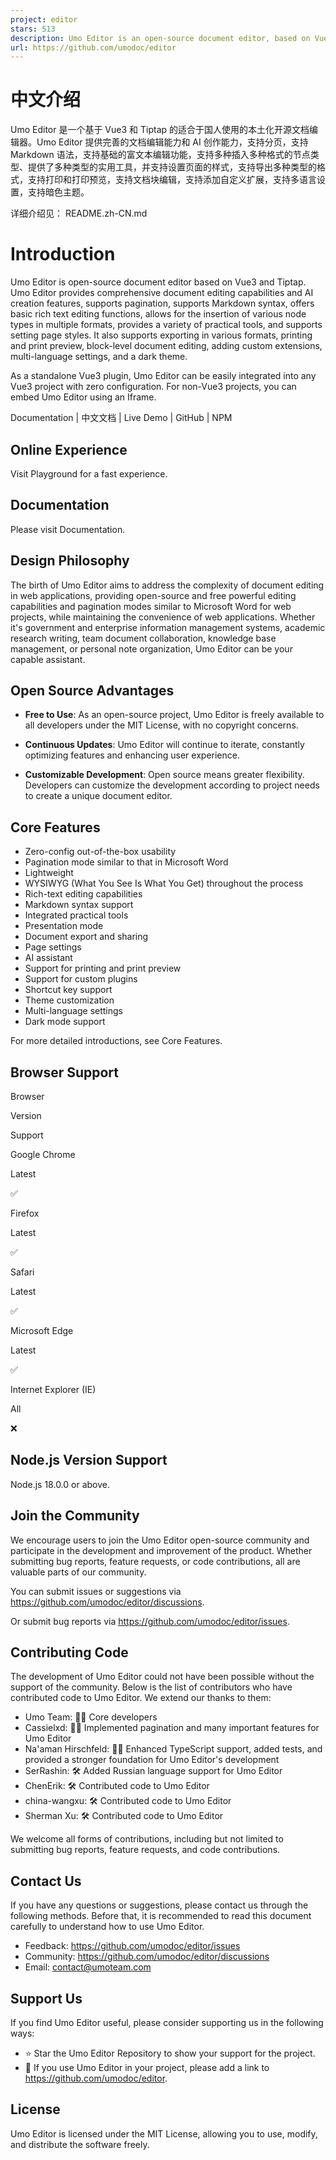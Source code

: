 ```yaml
---
project: editor
stars: 513
description: Umo Editor is an open-source document editor, based on Vue3 and Tiptap.
url: https://github.com/umodoc/editor
---
```


中文介绍
====

Umo Editor 是一个基于 Vue3 和 Tiptap 的适合于国人使用的本土化开源文档编辑器。Umo Editor 提供完善的文档编辑能力和 AI 创作能力，支持分页，支持 Markdown 语法，支持基础的富文本编辑功能，支持多种插入多种格式的节点类型、提供了多种类型的实用工具，并支持设置页面的样式，支持导出多种类型的格式，支持打印和打印预览，支持文档块编辑，支持添加自定义扩展，支持多语言设置，支持暗色主题。

详细介绍见： README.zh-CN.md

Introduction
============

Umo Editor is open-source document editor based on Vue3 and Tiptap. Umo Editor provides comprehensive document editing capabilities and AI creation features, supports pagination, supports Markdown syntax, offers basic rich text editing functions, allows for the insertion of various node types in multiple formats, provides a variety of practical tools, and supports setting page styles. It also supports exporting in various formats, printing and print preview, block-level document editing, adding custom extensions, multi-language settings, and a dark theme.

As a standalone Vue3 plugin, Umo Editor can be easily integrated into any Vue3 project with zero configuration. For non-Vue3 projects, you can embed Umo Editor using an Iframe.

Documentation | 中文文档 | Live Demo | GitHub | NPM

Online Experience
-----------------

Visit Playground for a fast experience.

Documentation
-------------

Please visit Documentation.

Design Philosophy
-----------------

The birth of Umo Editor aims to address the complexity of document editing in web applications, providing open-source and free powerful editing capabilities and pagination modes similar to Microsoft Word for web projects, while maintaining the convenience of web applications. Whether it's government and enterprise information management systems, academic research writing, team document collaboration, knowledge base management, or personal note organization, Umo Editor can be your capable assistant.

Open Source Advantages
----------------------

-   **Free to Use**: As an open-source project, Umo Editor is freely available to all developers under the MIT License, with no copyright concerns.
    
-   **Continuous Updates**: Umo Editor will continue to iterate, constantly optimizing features and enhancing user experience.
    
-   **Customizable Development**: Open source means greater flexibility. Developers can customize the development according to project needs to create a unique document editor.
    

Core Features
-------------

-   Zero-config out-of-the-box usability
-   Pagination mode similar to that in Microsoft Word
-   Lightweight
-   WYSIWYG (What You See Is What You Get) throughout the process
-   Rich-text editing capabilities
-   Markdown syntax support
-   Integrated practical tools
-   Presentation mode
-   Document export and sharing
-   Page settings
-   AI assistant
-   Support for printing and print preview
-   Support for custom plugins
-   Shortcut key support
-   Theme customization
-   Multi-language settings
-   Dark mode support

For more detailed introductions, see Core Features.

Browser Support
---------------

Browser

Version

Support

Google Chrome

Latest

✅

Firefox

Latest

✅

Safari

Latest

✅

Microsoft Edge

Latest

✅

Internet Explorer (IE)

All

❌

Node.js Version Support
-----------------------

Node.js 18.0.0 or above.

Join the Community
------------------

We encourage users to join the Umo Editor open-source community and participate in the development and improvement of the product. Whether submitting bug reports, feature requests, or code contributions, all are valuable parts of our community.

You can submit issues or suggestions via https://github.com/umodoc/editor/discussions.

Or submit bug reports via https://github.com/umodoc/editor/issues.

Contributing Code
-----------------

The development of Umo Editor could not have been possible without the support of the community. Below is the list of contributors who have contributed code to Umo Editor. We extend our thanks to them:

-   Umo Team: 👨‍💻 Core developers
-   Cassielxd: 💪🏻 Implemented pagination and many important features for Umo Editor
-   Na'aman Hirschfeld: 💪🏻 Enhanced TypeScript support, added tests, and provided a stronger foundation for Umo Editor's development
-   SerRashin: 🛠️ Added Russian language support for Umo Editor
-   ChenErik: 🛠️ Contributed code to Umo Editor
-   china-wangxu: 🛠️ Contributed code to Umo Editor
-   Sherman Xu: 🛠️ Contributed code to Umo Editor

We welcome all forms of contributions, including but not limited to submitting bug reports, feature requests, and code contributions.

Contact Us
----------

If you have any questions or suggestions, please contact us through the following methods. Before that, it is recommended to read this document carefully to understand how to use Umo Editor.

-   Feedback: https://github.com/umodoc/editor/issues
-   Community: https://github.com/umodoc/editor/discussions
-   Email: contact@umoteam.com

Support Us
----------

If you find Umo Editor useful, please consider supporting us in the following ways:

-   ⭐ Star the Umo Editor Repository to show your support for the project.
-   🔗 If you use Umo Editor in your project, please add a link to https://github.com/umodoc/editor.

License
-------

Umo Editor is licensed under the MIT License, allowing you to use, modify, and distribute the software freely.
